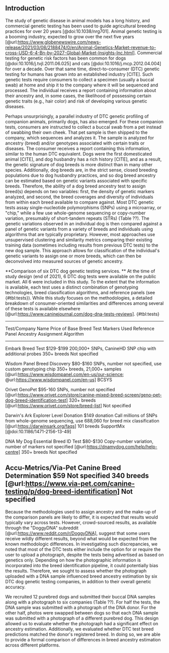 ## Introduction

The study of genetic disease in animal models has a long history, and commercial genetic testing has been used to guide agricultural breeding practices for over 20 years [@doi:10.1038/nrg701].
Animal genetic testing is a booming industry, expected to grow over the next five years [@url:https://www.globenewswire.com/news-release/2021/03/08/2188474/0/en/Animal-Genetics-Market-revenue-to-cross-USD-6-4-Bn-by-2027-Global-Market-Insights-Inc.html].
Commercial testing for genetic risk factors has been common for dogs [@doi:10.1016/j.tvjl.2011.06.025] and cats [@doi:10.1016/j.mcp.2012.04.004] for over a decade.
Over that same time, direct-to-consumer (DTC) genetic testing for humans has grown into an established industry \[CITE\].
Such genetic tests require consumers to collect a specimen (usually a buccal swab) at home and ship it to the company where it will be sequenced and processed.
The individual receives a report containing information about their ancestry and, in some cases, the likelihood of possessing certain genetic traits (e.g., hair color) and risk of developing various genetic diseases.

Perhaps unsurprisingly, a parallel industry of DTC genetic profiling of companion animals, primarily dogs, has also emerged.
For these companion tests, consumers are instructed to collect a buccal swab from a pet instead of swabbing their own cheek.
That pet sample is then shipped to the company, which sequences and analyzes it.
The sample is analyzed for ancestry (breed) and/or genotypes associated with certain traits or diseases.
The consumer receives a report containing this information, similar to the human DTC equivalent.
Dogs were the first domesticated animal \[CITE\], and dog husbandry has a rich history \[CITE\], and as a result, the genetic signature of dog breeds is more distinct than in many other species.
Additionally, dog breeds are, in the strict sense, closed breeding populations due to dog husbandry practices, and so dog breed ancestry can be estimated based on genetic variants associated with specific breeds.
Therefore, the ability of a dog breed ancestry test to assign breed(s) depends on two variables: first, the density of genetic markers analyzed, and second, the breed coverages and diversity of individuals from within each breed available to compare against.
Most DTC genetic tests assay single-nucleotide polymorphisms (SNPs) using a microarray, or "chip," while a few use whole-genome sequencing or copy-number variation, presumably of short-tandem repeats (STRs) (Table ??).
The genetic variations observed in an individual dog is then compared against a panel of genetic variants from a variety of breeds and individuals using algorithms that are typically proprietary.
However, most approaches use unsupervised clustering and similarity metrics comparing their existing training data (sometimes including results from previous DTC tests) to the new dog sample.
This approach allows for classification of the individual's genetic variants to assign one or more breeds, which can then be deconvolved into measured sources of genetic ancestry.

**Comparison of six DTC dog genetic testing services.
** At the time of study design (end of 2021), 6 DTC dog tests were available on the public market.
All 6 were included in this study.
To the extent that the information is available, each test uses a distinct combination of genotyping technologies, breed classification algorithms, and reference panels (see {#tbl:tests}).
While this study focuses on the methodologies, a detailed breakdown of consumer-oriented similarities and differences among several of these tests is available elsewhere [@url:https://www.caninejournal.com/dog-dna-tests-reviews].
{#tbl:tests}

---------------------------------------------------------------------------------------------------------------------------------------------------------------------------------------------------------------------------------------------------------------
Test/Company Name                                 Price of Base Breed Test   Markers Used                                                                                            Reference Panel                            Ancestry Assignment Algorithm
------------------------------------------------- -------------------------- ------------------------------------------------------------------------------------------------------- ------------------------------------------ -------------------------------
Embark Breed Test                                 \$129-\$199                200,000+ SNPs, CanineHD SNP chip with additional probes                                                 350+ breeds                                Not specified

Wisdom Panel Breed Discovery                      \$80-\$160                 SNPs, number not specified, use custom genotyping chip                                                  350+ breeds, 21,000+ samples [@url:https://www.wisdompanel.com/en-us/our-science; @url:https://www.wisdompanel.com/en-us]   BCSYS

Orivet GenoPet                                    \$95-160                   SNPs, number not specified [@url:https://www.orivet.com/store/canine-mixed-breed-screen/geno-pet-dog-breed-identification-test]                                                                      320+ breeds [@url:https://www.orivet.com/store/breed-list]                        Not specified

Darwin's Ark Explorer Level Donation              \$149 donation             Call millions of SNPs from whole-genome sequencing, use 688,060 for breed mix classification [@url:https://darwinsark.org/faqs]   101 breeds                                 SupportMix [@doi:10.1186/1471-2156-13-49]

DNA My Dog Essential Breed ID Test                \$80-\$130                 Copy-number variation, number of markers not specified [@url:https://dnamydog.com/help/help-centre]                                         350+ breeds                                Not specified

Accu-Metrics/Via-Pet Canine Breed Determination   \$59                       Not specified                                                                                           340 breeds [@url:https://www.via-pet.com/canine-testing/p/dog-breed-identification]                        Not specified
---------------------------------------------------------------------------------------------------------------------------------------------------------------------------------------------------------------------------------------------------------------

Because the methodologies used to assign ancestry and the make-up of the comparison panels are likely to differ, it is expected that results would typically vary across tests.
However, crowd-sourced results, as available through the "DoggyDNA" subreddit [@url:https://www.reddit.com/r/DoggyDNA], suggest that some users receive wildly different results, beyond what would be expected from the known methodologic differences.
In investigating such discrepancies, we noted that most of the DTC tests either include the option for or require the user to upload a photograph, despite the tests being advertised as based on genetics only.
Depending on how the photographic information is incorporated into the breed identification pipeline, it could potentially bias the results.
Therefore, we sought to assess whether the photograph uploaded with a DNA sample influenced breed ancestry estimation by six DTC dog genetic testing companies, in addition to their overall genetic accuracy.

We recruited 12 purebred dogs and submitted their buccal DNA samples along with a photograph to six companies (Table ??).
For half the tests, the DNA sample was submitted with a photograph of the DNA donor.
For the other half, photos were swapped between dogs so that each DNA sample was submitted with a photograph of a different purebred dog.
This design allowed us to evaluate whether the photograph had a significant effect on ancestry estimation.
Additionally, we evaluated whether DTC test breed predictions matched the donor's registered breed.
In doing so, we are able to provide a formal comparison of differences in breed ancestry estimation across different platforms.


